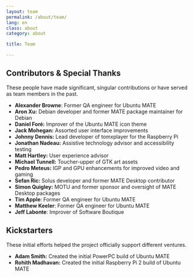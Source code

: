 ```yaml
---
layout: team
permalink: /about/team/
lang: en
class: about
category: about

title: Team

---
```


## Contributors & Special Thanks

These people have made significant, singular contributions or have served as
team members in the past.

* **Alexander Browne**: Former QA engineer for Ubuntu MATE
* **Aron Xu:** Debian developer and former MATE package maintainer for Debian
* **Daniel Foré:** Improver of the Ubuntu MATE icon theme
* **Jack Mohegan:** Assorted user interface improvements
* **Johnny Dennis:** Lead developer of tomxplayer for the Raspberry Pi
* **Jonathan Nadeau:** Assistive technology advisor and accessibility testing
* **Matt Hartley:** User experience advisor
* **Michael Tunnell:** Toucher-upper of GTK art assets
* **Pedro Meteus:** IGP and GPU enhancements for improved video and gaming
* **Sefan Ric:** Solus developer and former MATE Desktop contributor
* **Simon Quigley:** MOTU and former sponsor and oversight of MATE Desktop packages
* **Tim Apple**: Former QA engineer for Ubuntu MATE
* **Matthew Keeler**: Former QA engineer for Ubuntu MATE
* **Jeff Labonte**: Improver of Software Boutique

## Kickstarters

These initial efforts helped the project officially support different
ventures.

* **Adam Smith:** Created the initial PowerPC build of Ubuntu MATE
* **Rohith Madhavan:** Created the initial Raspberry Pi 2 build of Ubuntu MATE

